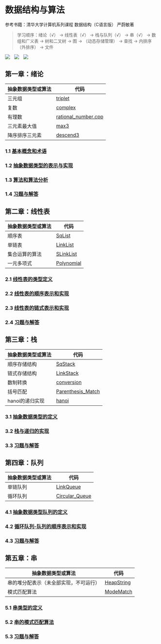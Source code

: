 # 数据结构与算法

参考书籍：清华大学计算机系列课程 数据结构（C语言版） 严蔚敏著
> 学习顺序：绪论（√） → 线性表（√） → 栈与队列（√） → 串（√） → 数组和广义表 → 树和二叉树 → 图 → （动态存储管理） → 查找 → 内排序（外排序） → 文件

![](https://img.shields.io/badge/Editor-Sublime_Text-informational?style=flat&logo=sublime-text&logoColor=white&color=2bbc8a)&emsp;![](https://img.shields.io/badge/Tool-Git-informational?style=flat&logo=git&logoColor=white&color=2bbc8a)&emsp;![](https://img.shields.io/badge/Code-C-informational?style=flat&logo=c&logoColor=white&color=2bbc8a)

## 第一章：绪论
|抽象数据类型或算法|代码|
|--|--|
|三元组|[triplet](./preface/triplet.cpp)|
|复数|[complex](./preface/complex.cpp)|
|有理数|[rational_number.cpp](./preface/rational_number.cpp)|
|三元素最大值|[max3](./preface/max3.cpp)|
|降序排序三元素|[descend3](./preface/descend3.cpp)|

### 1.1 [基本概念和术语](./preface/基本概念与术语.md)
### 1.2 [抽象数据类型的表示与实现](./preface/抽象数据类型的表示与实现.md)
### 1.3 [算法和算法分析](./preface/算法和算法分析.md)
### 1.4 [习题与解答](./preface/习题与解答.md)

## 第二章：线性表
|抽象数据类型或算法|代码|
|--|--|
|顺序表|[SqList](./linear-list/sq_list.cpp)|
|单链表|[LinkList](./linear-list/link_list.cpp)|
|集合运算的算法|[SLinkList](./linear-list/slink_list.cpp)|
|一元多项式|[Polynomial](./linear-list/polynomial.cpp)|

### 2.1 [线性表的类型定义](./linear-list/线性表的类型定义.md)
### 2.2 [线性表的顺序表示和实现](./linear-list/线性表的顺序表示和实现.md)
### 2.3 [线性表的链式表示和实现](./linear-list/线性表的链式表示和实现.md)
### 2.4 [习题与解答](./linear-list/习题与解答.md)

## 第三章：栈
|抽象数据类型或算法|代码|
|--|--|
|顺序存储结构|[SqStack](./stack/sq_stack.cpp)|
|链式存储结构|[LinkStack](./stack/link_stack.cpp)|
|数制转换|[conversion](./stack/conversion.cpp)|
|括号匹配|[Parenthesis_Match](./stack/parenthesis_match.cpp)|
|hanoi的递归实现|[hanoi](./stack/hanoi.cpp)|

### 3.1 [抽象数据类型的定义](./stack/抽象数据类型栈的定义.md)
### 3.2 [栈与递归的实现](./stack/栈与递归的实现.md)
### 3.3 [习题与解答](./stack/习题与解答.md)

## 第四章：队列
|抽象数据类型或算法|代码|
|--|--|
|单链队列|[LinkQueue](./queue/link_queue.cpp)|
|循环队列|[Circular_Queue](./queue/circular_queue.cpp)|

### 4.1 [抽象数据类型队列的定义](./queue/抽象数据类型队列的定义.md)
### 4.2 [循环队列-队列的顺序表示和实现](./queue/循环队列-队列的顺序表示和实现.md)
### 4.3 [习题与解答](./queue/习题与解答.md)

## 第五章：串
|抽象数据类型或算法|代码|
|--|--|
|串的堆分配表示（未全部实现，不可运行）|[HeapString](./string/heap_string.cpp)
|模式匹配算法|[ModeMatch](./string/mode_matching.cpp)

### 5.1 [串类型的定义](./string/串类型的定义.md)
### 5.2 [串的模式匹配算法](./string/串的模式匹配算法.md)
### 5.3 [习题与解答](./string/习题与解答.md)